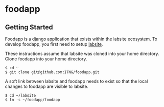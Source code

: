# foodapp #


## Getting Started ##

Foodapp is a django application that exists within the labsite ecosystem. To develop foodapp, you first need to setup [labsite](https://github.com/ITNG/labsite).

These instructions assume that labsite was cloned into your home directory. Clone foodapp into your home directory.

    $ cd ~
    $ git clone git@github.com:ITNG/foodapp.git

A soft link between labsite and foodapp needs to exist so that the local changes to foodapp are visible to labsite.

    $ cd ~/labsite
    $ ln -s ~/foodapp/foodapp
    
